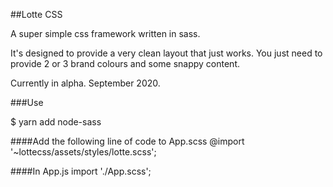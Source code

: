##Lotte CSS 

A super simple css framework written in sass.

It's designed to provide a very clean layout that just works.
You just need to provide 2 or 3 brand colours and some snappy content.

Currently in alpha. 
September 2020.

###Use

$ yarn add node-sass

####Add the following line of code to App.scss
@import '~lottecss/assets/styles/lotte.scss';

####In App.js
import './App.scss';
